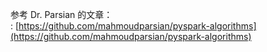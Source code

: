参考 Dr. Parsian 的文章：  
: [https://github.com/mahmoudparsian/pyspark-algorithms](https://github.com/mahmoudparsian/pyspark-algorithms)
